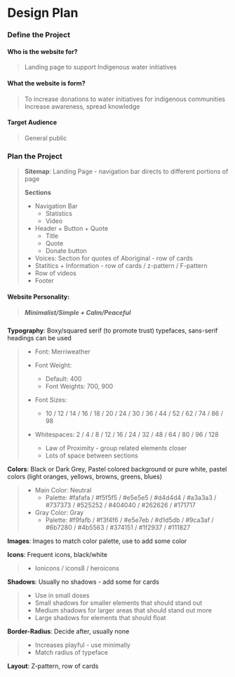 # Design Plan

### Define the Project

#### Who is the website for?

> Landing page to support Indigenous water initiatives

#### What the website is form?

> To increase donations to water initiatives for indigenous communities
> Increase awareness, spread knowledge

#### Target Audience

> General public

### Plan the Project

> **Sitemap**: Landing Page - navigation bar directs to different portions of page
>
> **Sections**
>
> -   Navigation Bar
>     -   Statistics
>     -   Video
> -   Header + Button + Quote
>     -   Title
>     -   Quote
>     -   Donate button
> -   Voices: Section for quotes of Aboriginal - row of cards
> -   Statitics + Information - row of cards / z-pattern / F-pattern
> -   Row of videos
> -   Footer

#### Website Personality:

> ##### Minimalist/Simple + Calm/Peaceful

**Typography**: Boxy/squared serif (to promote trust) typefaces, sans-serif headings can be used

> -   Font: Merriweather
> -   Font Weight:
>
>     -   Default: 400
>     -   Font Weights: 700, 900
>
> -   Font Sizes:
>     -   10 / 12 / 14 / 16 / 18 / 20 / 24 / 30 / 36 / 44 / 52 / 62 / 74 / 86 / 98
> -   Whitespaces: 2 / 4 / 8 / 12 / 16 / 24 / 32 / 48 / 64 / 80 / 96 / 128
>     -   Law of Proximity - group related elements closer
>     -   Lots of space between sections

**Colors**: Black or Dark Grey, Pastel colored background or pure white, pastel colors (light oranges, yellows, browns, greens, blues)

> -   Main Color: Neutral
>     -   Palette: #fafafa / #f5f5f5 / #e5e5e5 / #d4d4d4 / #a3a3a3 / #737373 / #525252 / #404040 / #262626 / #171717
> -   Gray Color: Gray
>     -   Palette: #f9fafb / #f3f4f6 / #e5e7eb / #d1d5db / #9ca3af / #6b7280 / #4b5563 / #374151 / #1f2937 / #111827

**Images**: Images to match color palette, use to add some color

**Icons**: Frequent icons, black/white

> -   Ionicons / icons8 / heroicons

**Shadows**: Usually no shadows - add some for cards

> -   Use in small doses
> -   Small shadows for smaller elements that should stand out
> -   Medium shadows for larger areas that should stand out more
> -   Large shadows for elements that should float

**Border-Radius**: Decide after, usually none

> -   Increases playful - use minimally
> -   Match radius of typeface

**Layout**: Z-pattern, row of cards
